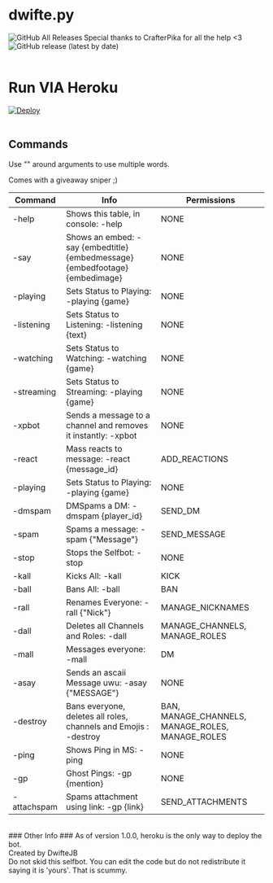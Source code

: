 # dwifte.py
Special thanks to <a src="https://github.com/CrafterPika">CrafterPika</a> for all the help <3
<img alt="GitHub All Releases" align="left" src="https://img.shields.io/github/downloads/dwiftejb/dwifte.py/total"> <img alt="GitHub release (latest by date)" align="left" src="https://img.shields.io/github/v/release/dwiftejb/dwifte.py">
<br>
<br>
<br>

# Run VIA Heroku #

<a href="https://heroku.com/deploy?template=https://github.com/dwiftejb/dwifte.py">
  <img src="https://www.herokucdn.com/deploy/button.svg" alt="Deploy">
</a>
<br>
<br>

## Commands ##
Use "" around arguments to use multiple words.

Comes with a giveaway sniper ;)

Command       | Info | Permissions
------------- | ------------- | -------------
-help  | Shows this table, in console: -help | NONE
-say  | Shows an embed: -say {embedtitle} {embedmessage} {embedfootage} {embedimage} | NONE
-playing  | Sets Status to Playing: -playing {game} | NONE
-listening  | Sets Status to Listening: -listening {text} | NONE
-watching  | Sets Status to Watching: -watching {game} | NONE
-streaming  | Sets Status to Streaming: -playing {game} | NONE
-xpbot  | Sends a message to a channel and removes it instantly: -xpbot | NONE
-react  | Mass reacts to message: -react {message_id} | ADD_REACTIONS
-playing  | Sets Status to Playing: -playing {game} | NONE
-dmspam  | DMSpams a DM: -dmspam {player_id} | SEND_DM
-spam  | Spams a message: -spam {"Message"} | SEND_MESSAGE
-stop  | Stops the Selfbot: -stop | NONE
-kall  | Kicks All: -kall | KICK
-ball  | Bans All: -ball | BAN
-rall  | Renames Everyone: -rall {"Nick"} | MANAGE_NICKNAMES
-dall  | Deletes all Channels and Roles: -dall | MANAGE_CHANNELS, MANAGE_ROLES
-mall  | Messages everyone: -mall | DM
-asay  | Sends an ascaii Message uwu: -asay {"MESSAGE"} | NONE
-destroy  | Bans everyone, deletes all roles, channels and Emojis : -destroy | BAN, MANAGE_CHANNELS, MANAGE_ROLES, MANAGE_ROLES
-ping  | Shows Ping in MS: -ping | NONE
-gp  | Ghost Pings: -gp {mention} | NONE
-attachspam  | Spams attachment using link: -gp {link} | SEND_ATTACHMENTS
<br>
### Other Info ###
As of version 1.0.0, heroku is the only way to deploy the bot. 
<br>
Created by DwifteJB 
<br>
Do not skid this selfbot. You can edit the code but do not redistribute it saying it is 'yours'. That is scummy.
